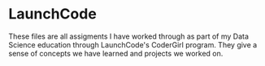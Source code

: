 # LaunchCode

These files are all assigments I have worked through as part of my Data Science education through LaunchCode's CoderGirl program. 
They give a sense of concepts we have learned and projects we worked on. 
